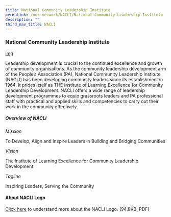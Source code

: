 ```yaml
---
title: National Community Leadership Institute
permalink: /our-network/NACLI/National-Community-Leadership-Institute
description: ""
third_nav_title: NACLI
---
```









### National Community Leadership Institute


[img](//)

Leadership development is crucial to the continued excellence and growth of community organisations. As the community leadership development arm of the People’s Association (PA), National Community Leadership Institute (NACLI) has been developing community leaders since its establishment in 1964. It prides itself as THE Institute of Learning Excellence for Community Leadership Development.  NACLI offers a wide range of leadership development programmes to equip grassroots leaders and PA professional staff with practical and applied skills and competencies to carry out their work in the community effectively.

##### Overview of NACLI

*Mission*<br>

To Develop, Align and Inspire Leaders in Building and Bridging Communities

*Vision*<br>

The Institute of Learning Excellence for Community Leadership Development

*Tagline*<br>

Inspiring Leaders, Serving the Community

#### About NACLI Logo

[Click here](//) to understand more about the NACLI Logo. (94.8KB, PDF)


